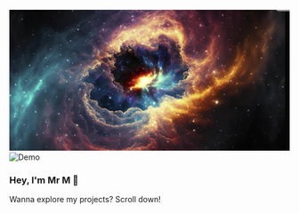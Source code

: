 ![Welcome](./hello_me.png)
![Demo](Git.gif)




### Hey, I'm Mr M 👋  
Wanna explore my projects? Scroll down!
